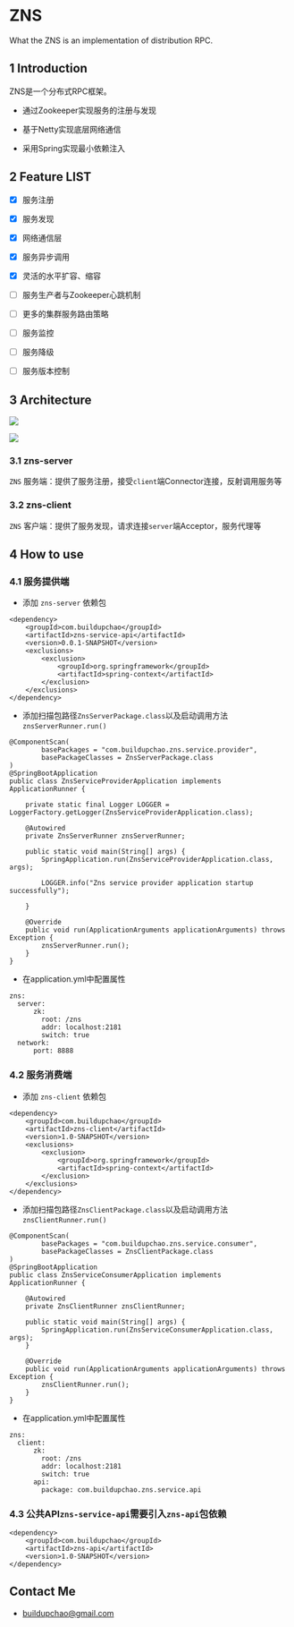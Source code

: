# ZNS
What the ZNS is an implementation of distribution RPC.

## 1 Introduction

ZNS是一个分布式RPC框架。

- 通过Zookeeper实现服务的注册与发现

- 基于Netty实现底层网络通信

- 采用Spring实现最小依赖注入

## 2 Feature LIST

* [x] 服务注册
* [x] 服务发现
* [x] 网络通信层
* [x] 服务异步调用
* [x] 灵活的水平扩容、缩容
* [ ] 服务生产者与Zookeeper心跳机制
* [ ] 更多的集群服务路由策略
* [ ] 服务监控
* [ ] 服务降级
* [ ] 服务版本控制


## 3 Architecture

![](https://github.com/buildupchao/ImgStore/blob/master/blog/RPC%E5%8E%9F%E7%90%86.png?raw=true)

![](https://github.com/buildupchao/ImgStore/blob/master/blog/zns.png?raw=true)

### 3.1 zns-server

`ZNS` 服务端：提供了服务注册，接受`client`端Connector连接，反射调用服务等

### 3.2 zns-client

`ZNS` 客户端：提供了服务发现，请求连接`server`端Acceptor，服务代理等

## 4 How to use

### 4.1 服务提供端

- 添加 `zns-server` 依赖包

```
<dependency>
    <groupId>com.buildupchao</groupId>
    <artifactId>zns-service-api</artifactId>
    <version>0.0.1-SNAPSHOT</version>
    <exclusions>
        <exclusion>
            <groupId>org.springframework</groupId>
            <artifactId>spring-context</artifactId>
        </exclusion>
    </exclusions>
</dependency>    
```

- 添加扫描包路径`ZnsServerPackage.class`以及启动调用方法`znsServerRunner.run()`

```
@ComponentScan(
        basePackages = "com.buildupchao.zns.service.provider",
        basePackageClasses = ZnsServerPackage.class
)
@SpringBootApplication
public class ZnsServiceProviderApplication implements ApplicationRunner {

    private static final Logger LOGGER = LoggerFactory.getLogger(ZnsServiceProviderApplication.class);

    @Autowired
    private ZnsServerRunner znsServerRunner;

    public static void main(String[] args) {
        SpringApplication.run(ZnsServiceProviderApplication.class, args);

        LOGGER.info("Zns service provider application startup successfully");

    }

    @Override
    public void run(ApplicationArguments applicationArguments) throws Exception {
        znsServerRunner.run();
    }
}
```

- 在application.yml中配置属性

```
zns:
  server:
      zk:
        root: /zns
        addr: localhost:2181
        switch: true
  network:
      port: 8888
```

### 4.2 服务消费端

- 添加 `zns-client` 依赖包

```
<dependency>
    <groupId>com.buildupchao</groupId>
    <artifactId>zns-client</artifactId>
    <version>1.0-SNAPSHOT</version>
    <exclusions>
        <exclusion>
            <groupId>org.springframework</groupId>
            <artifactId>spring-context</artifactId>
        </exclusion>
    </exclusions>
</dependency>
```

- 添加扫描包路径`ZnsClientPackage.class`以及启动调用方法`znsClientRunner.run()`

```
@ComponentScan(
        basePackages = "com.buildupchao.zns.service.consumer",
        basePackageClasses = ZnsClientPackage.class
)
@SpringBootApplication
public class ZnsServiceConsumerApplication implements ApplicationRunner {

    @Autowired
    private ZnsClientRunner znsClientRunner;

    public static void main(String[] args) {
        SpringApplication.run(ZnsServiceConsumerApplication.class, args);
    }

    @Override
    public void run(ApplicationArguments applicationArguments) throws Exception {
        znsClientRunner.run();
    }
}
```

- 在application.yml中配置属性

```
zns:
  client:
      zk:
        root: /zns
        addr: localhost:2181
        switch: true
      api:
        package: com.buildupchao.zns.service.api
```

### 4.3 公共API`zns-service-api`需要引入`zns-api`包依赖

```
<dependency>
    <groupId>com.buildupchao</groupId>
    <artifactId>zns-api</artifactId>
    <version>1.0-SNAPSHOT</version>
</dependency>
```

## Contact Me

- [buildupchao@gmail.com](mailto:buildupchao@gmail.com)
